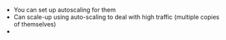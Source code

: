 - You can set up autoscaling for them
- Can scale-up using auto-scaling to deal with high traffic (multiple copies of themselves)
- 